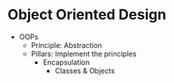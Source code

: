 # Object Oriented Design

- OOPs
  - Principle: Abstraction
  - Pillars: Implement the principles
    - Encapsulation
      - Classes & Objects
